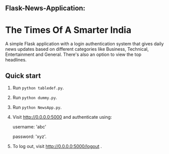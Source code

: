 ## Flask-News-Application:
# The Times Of A Smarter India

A simple Flask application with a login authentication system that gives daily news updates based on different categories like Business, Technical, Entertainment and General. There's also an option to view the top headlines.

Quick start
-----------

1. Run `python tabledef.py`.

2. Run `python dummy.py`.

3. Run `python NewsApp.py`.

4. Visit http://0.0.0.0:5000 and authenticate using:

     username: 'abc'

     password: 'xyz'.

5. To log out, visit http://0.0.0.0:5000/logout .
